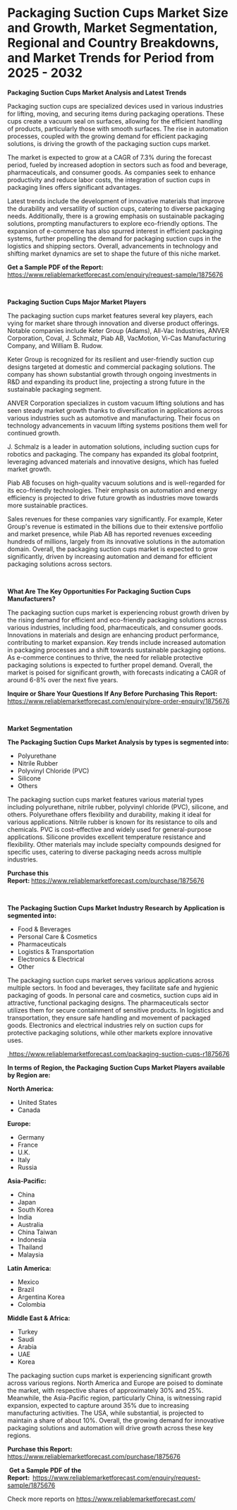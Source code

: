 <p><h1>Packaging Suction Cups Market Size and Growth, Market Segmentation, Regional and Country Breakdowns, and Market Trends for Period from 2025 -  2032</h1></p><p><strong>Packaging Suction Cups Market Analysis and Latest Trends</strong></p>
<p><p>Packaging suction cups are specialized devices used in various industries for lifting, moving, and securing items during packaging operations. These cups create a vacuum seal on surfaces, allowing for the efficient handling of products, particularly those with smooth surfaces. The rise in automation processes, coupled with the growing demand for efficient packaging solutions, is driving the growth of the packaging suction cups market.</p><p>The market is expected to grow at a CAGR of 7.3% during the forecast period, fueled by increased adoption in sectors such as food and beverage, pharmaceuticals, and consumer goods. As companies seek to enhance productivity and reduce labor costs, the integration of suction cups in packaging lines offers significant advantages.</p><p>Latest trends include the development of innovative materials that improve the durability and versatility of suction cups, catering to diverse packaging needs. Additionally, there is a growing emphasis on sustainable packaging solutions, prompting manufacturers to explore eco-friendly options. The expansion of e-commerce has also spurred interest in efficient packaging systems, further propelling the demand for packaging suction cups in the logistics and shipping sectors. Overall, advancements in technology and shifting market dynamics are set to shape the future of this niche market.</p></p>
<p><strong>Get a Sample PDF of the Report:&nbsp;</strong> <a href="https://www.reliablemarketforecast.com/enquiry/request-sample/1875676?utm_campaign=3324&utm_medium=2&utm_source=Github&utm_content=ia&utm_term=03042025&utm_id=packaging-suction-cups">https://www.reliablemarketforecast.com/enquiry/request-sample/1875676</a></p>
<p>&nbsp;</p>
<p><strong>Packaging Suction Cups Major Market Players</strong></p>
<p><p>The packaging suction cups market features several key players, each vying for market share through innovation and diverse product offerings. Notable companies include Keter Group (Adams), All-Vac Industries, ANVER Corporation, Coval, J. Schmalz, Piab AB, VacMotion, Vi-Cas Manufacturing Company, and William B. Rudow.</p><p>Keter Group is recognized for its resilient and user-friendly suction cup designs targeted at domestic and commercial packaging solutions. The company has shown substantial growth through ongoing investments in R&D and expanding its product line, projecting a strong future in the sustainable packaging segment.</p><p>ANVER Corporation specializes in custom vacuum lifting solutions and has seen steady market growth thanks to diversification in applications across various industries such as automotive and manufacturing. Their focus on technology advancements in vacuum lifting systems positions them well for continued growth.</p><p>J. Schmalz is a leader in automation solutions, including suction cups for robotics and packaging. The company has expanded its global footprint, leveraging advanced materials and innovative designs, which has fueled market growth.</p><p>Piab AB focuses on high-quality vacuum solutions and is well-regarded for its eco-friendly technologies. Their emphasis on automation and energy efficiency is projected to drive future growth as industries move towards more sustainable practices.</p><p>Sales revenues for these companies vary significantly. For example, Keter Group's revenue is estimated in the billions due to their extensive portfolio and market presence, while Piab AB has reported revenues exceeding hundreds of millions, largely from its innovative solutions in the automation domain. Overall, the packaging suction cups market is expected to grow significantly, driven by increasing automation and demand for efficient packaging solutions across sectors.</p></p>
<p>&nbsp;</p>
<p><strong>What Are The Key Opportunities For Packaging Suction Cups Manufacturers?</strong></p>
<p><p>The packaging suction cups market is experiencing robust growth driven by the rising demand for efficient and eco-friendly packaging solutions across various industries, including food, pharmaceuticals, and consumer goods. Innovations in materials and design are enhancing product performance, contributing to market expansion. Key trends include increased automation in packaging processes and a shift towards sustainable packaging options. As e-commerce continues to thrive, the need for reliable protective packaging solutions is expected to further propel demand. Overall, the market is poised for significant growth, with forecasts indicating a CAGR of around 6-8% over the next five years.</p></p>
<p><strong>Inquire or Share Your Questions If Any Before Purchasing This Report:</strong> <a href="https://www.reliablemarketforecast.com/enquiry/pre-order-enquiry/1875676?utm_campaign=3324&utm_medium=2&utm_source=Github&utm_content=ia&utm_term=03042025&utm_id=packaging-suction-cups">https://www.reliablemarketforecast.com/enquiry/pre-order-enquiry/1875676</a></p>
<p>&nbsp;</p>
<p><strong>Market Segmentation</strong></p>
<p><strong>The Packaging Suction Cups Market Analysis by types is segmented into:</strong></p>
<p><ul><li>Polyurethane</li><li>Nitrile Rubber</li><li>Polyvinyl Chloride (PVC)</li><li>Silicone</li><li>Others</li></ul></p>
<p><p>The packaging suction cups market features various material types including polyurethane, nitrile rubber, polyvinyl chloride (PVC), silicone, and others. Polyurethane offers flexibility and durability, making it ideal for various applications. Nitrile rubber is known for its resistance to oils and chemicals. PVC is cost-effective and widely used for general-purpose applications. Silicone provides excellent temperature resistance and flexibility. Other materials may include specialty compounds designed for specific uses, catering to diverse packaging needs across multiple industries.</p></p>
<p><strong>Purchase this Report:&nbsp;</strong><a href="https://www.reliablemarketforecast.com/purchase/1875676?utm_campaign=3324&utm_medium=2&utm_source=Github&utm_content=ia&utm_term=03042025&utm_id=packaging-suction-cups">https://www.reliablemarketforecast.com/purchase/1875676</a></p>
<p>&nbsp;</p>
<p><strong>The Packaging Suction Cups Market Industry Research by Application is segmented into:</strong></p>
<p><ul><li>Food & Beverages</li><li>Personal Care & Cosmetics</li><li>Pharmaceuticals</li><li>Logistics & Transportation</li><li>Electronics & Electrical</li><li>Other</li></ul></p>
<p><p>The packaging suction cups market serves various applications across multiple sectors. In food and beverages, they facilitate safe and hygienic packaging of goods. In personal care and cosmetics, suction cups aid in attractive, functional packaging designs. The pharmaceuticals sector utilizes them for secure containment of sensitive products. In logistics and transportation, they ensure safe handling and movement of packaged goods. Electronics and electrical industries rely on suction cups for protective packaging solutions, while other markets explore innovative uses.</p></p>
<p><a href="https://www.reliablemarketforecast.com/packaging-suction-cups-r1875676?utm_campaign=3324&utm_medium=2&utm_source=Github&utm_content=ia&utm_term=03042025&utm_id=packaging-suction-cups">&nbsp;https://www.reliablemarketforecast.com/packaging-suction-cups-r1875676</a></p>
<p><strong>In terms of Region, the Packaging Suction Cups Market Players available by Region are:</strong></p>
<p>
    <p> <strong> North America: </strong>
        <ul>
            <li>United States</li>
            <li>Canada</li>
        </ul>
        </p> 
    <p> <strong> Europe: </strong>
        <ul>
            <li>Germany</li>
            <li>France</li>
            <li>U.K.</li>
            <li>Italy</li>
            <li>Russia</li>
        </ul>
        </p> 
    <p> <strong> Asia-Pacific: </strong>
        <ul>
            <li>China</li>
            <li>Japan</li>
            <li>South Korea</li>
            <li>India</li>
            <li>Australia</li>
            <li>China Taiwan</li>
            <li>Indonesia</li>
            <li>Thailand</li>
            <li>Malaysia</li>
        </ul>
        </p> 
    <p> <strong> Latin America: </strong>
        <ul>
            <li>Mexico</li>
            <li>Brazil</li>
            <li>Argentina Korea</li>
            <li>Colombia</li>
        </ul>
        </p> 
    <p> <strong> Middle East & Africa: </strong>
        <ul>
            <li>Turkey</li>
            <li>Saudi</li>
            <li>Arabia</li>
            <li>UAE</li>
            <li>Korea</li>
        </ul>
    </p>
    </p>
<p><p>The packaging suction cups market is experiencing significant growth across various regions. North America and Europe are poised to dominate the market, with respective shares of approximately 30% and 25%. Meanwhile, the Asia-Pacific region, particularly China, is witnessing rapid expansion, expected to capture around 35% due to increasing manufacturing activities. The USA, while substantial, is projected to maintain a share of about 10%. Overall, the growing demand for innovative packaging solutions and automation will drive growth across these key regions.</p></p>
<p><strong>Purchase this Report: </strong><a href="https://www.reliablemarketforecast.com/purchase/1875676?utm_campaign=3324&utm_medium=2&utm_source=Github&utm_content=ia&utm_term=03042025&utm_id=packaging-suction-cups">https://www.reliablemarketforecast.com/purchase/1875676</a></p>
<p>&nbsp;<strong>Get a Sample PDF of the Report:&nbsp;&nbsp;</strong><a href="https://www.reliablemarketforecast.com/enquiry/request-sample/1875676?utm_campaign=3324&utm_medium=2&utm_source=Github&utm_content=ia&utm_term=03042025&utm_id=packaging-suction-cups">https://www.reliablemarketforecast.com/enquiry/request-sample/1875676</a></p>
<p><strong></strong></p>
<p>Check more reports on <a href="https://www.reliablemarketforecast.com/?utm_campaign=3324&utm_medium=2&utm_source=Github&utm_content=ia&utm_term=03042025&utm_id=packaging-suction-cups">https://www.reliablemarketforecast.com/</a></p>